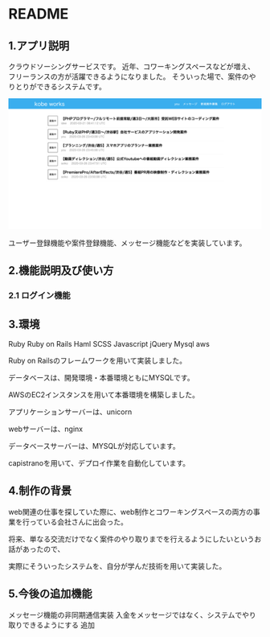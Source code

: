 # README

## 1.アプリ説明

クラウドソーシングサービスです。
近年、コワーキングスペースなどが増え、フリーランスの方が活躍できるようになりました。
そういった場で、案件のやりとりができるシステムです。

![画像名](https://github.com/hiwa1223/kobe-works/blob/master/kobe-works%E8%AA%AC%E6%98%8E.png)

ユーザー登録機能や案件登録機能、メッセージ機能などを実装しています。

## 2.機能説明及び使い方

### 2.1 ログイン機能







## 3.環境

Ruby
Ruby on Rails
Haml
SCSS
Javascript
jQuery
Mysql
aws

Ruby on Railsのフレームワークを用いて実装しました。

データベースは、開発環境・本番環境ともにMYSQLです。


AWSのEC2インスタンスを用いて本番環境を構築しました。

アプリケーションサーバーは、unicorn

webサーバーは、nginx

データベースサーバーは、MYSQLが対応しています。

capistranoを用いて、デプロイ作業を自動化しています。


## 4.制作の背景

web関連の仕事を探していた際に、web制作とコワーキングスペースの両方の事業を行っている会社さんに出会った。

将来、単なる交流だけでなく案件のやり取りまでを行えるようにしたいというお話があったので、

実際にそういったシステムを、自分が学んだ技術を用いて実装した。

## 5.今後の追加機能

メッセージ機能の非同期通信実装
入金をメッセージではなく、システムでやり取りできるようにする
追加

